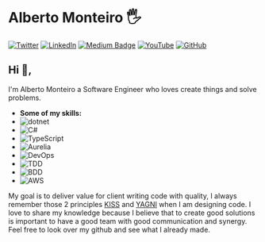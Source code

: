 # Alberto Monteiro 🖐

[![Twitter](https://img.shields.io/badge/-@AIbertoMonteiro-1ca0f1?&logoColor=white&logo=Twitter&style=flat-square&link=https://twitter.com/AIbertoMonteiro)](https://twitter.com/AIbertoMonteiro)
[![LinkedIn](https://img.shields.io/badge/-Alberto%20Monteiro-blue?logo=LinkedIn&style=flat-square&link=https://www.linkedin.com/in/albertomonteiro/)](https://www.linkedin.com/in/albertomonteiro/)
[![Medium Badge](https://img.shields.io/badge/-@albertomonteiro-03a57a?style=flat-square&labelColor=000000&logo=Medium&link=https://medium.com/@albertomonteiro)](https://medium.com/@albertomonteiro)
[![YouTube](https://img.shields.io/badge/-Alberto%20Monteiro-c14438?logo=YouTube&style=flat-square&link=https://www.youtube.com/channel/UCDTMgpC_HkyNTo03Yr2pFig)](https://www.youtube.com/channel/UCDTMgpC_HkyNTo03Yr2pFig)
[![GitHub](https://img.shields.io/badge/-@AlbertoMonteiro-black?logo=GitHub&style=flat-square&link=https://github.com/AlbertoMonteiro?tab=repositories)](https://github.com/AlbertoMonteiro?tab=repositories)

## Hi 👋,

I'm Alberto Monteiro a Software Engineer who loves create things and solve problems.

- **Some of my skills:**
- ![dotnet](https://img.shields.io/badge/-.NET-black?&logoColor=white&logo=.net&style=flat-square)
- ![C#](https://img.shields.io/badge/-C%23-black?&labelColor=white&color=black&logoColor=black&logo=data%3Aimage%2Fpng%3Bbase64%2CiVBORw0KGgoAAAANSUhEUgAAABAAAAAQCAYAAAAf8%2F9hAAAAAXNSR0IArs4c6QAAAARnQU1BAACxjwv8YQUAAAAJcEhZcwAADsQAAA7EAZUrDhsAAAMhSURBVDhPZZNdaFxVEMd%2F92OTTZO7W9K1aWxTiJiitbW0MWl0oUXUiqW0UOiHiNgPKdgHfdKAH%2BCTgtAHsUYRlOqLRIlFCymiUpBGCSHbxpCQ0hRr0qQJTcJmc%2Ffm7r279zrnhNQHBw537pz5z5yZ%2BY%2FheV5cqVQwTRPDMIjjmOpkNfcKc7hTBcSIs9Eh42Qo%2BaX7PlEUYVkWhuu6sQIrsW2bgr9EIb%2FI2JejjF0eFWvM1gPb2XLyUdJrUzjVDuVyWfurIEaxWIxVpDAKNXi85wbXL%2BRI1CYw7ZXAUTmi7IXsPPkEDx1uIZ1MYRs26uVGEATxgrfAnT8myX0yQBgEkhPKpTJNrZsxTIM7uUn9VUeV1%2FpGO5t2N0mgNEa%2BmI%2BHvxti4LN%2B6hpqce%2B5dLya5cnTWZ19Va59P8iVc7%2BRbkhRuFtg66ldZE%2FsxvR9n3gxIrk2SVAMyZ7d8z%2Bwkp1HWjl6%2FhizM3nuust4MyX8oIQdxRGxIa2SziLf9pc7NOCvH4fofe%2BSaDH7Op8n8%2FhGul65wPKSJJSeWNIf1QN7dQKVsMLDe1q0rqT33Z9ofKSBUOwXP%2FqZwoLH3tNP8ezZvcz9M0%2F%2Ft4MyeoMVtBJ5gVVtazVYDrATFqM3Z8kNT2FYJgm5EwpIIplIqSJe8iNiqllqRQCTA7e1XlVTRdSSYWxoklnJZm9wOPTOC1z9up%2FzR7%2Bgu%2FMH1qSTwoN4pQQVq0ZAU7fnGewdpnX%2Fdt7qPsPfb%2B%2BXbCEt7c068HopqevFr3BSSUzhjuKPJLYJ4gp9fePcml3kw0NdjPx%2BUwOad2y6D54Ymeb95z7GlcZNyKv8SomEMNcIwzCenpui7%2FPrXPzgF2rrayjmPTZve5COw7t03bnLI9z48xbOujrceY%2BDnc%2Fw9OttbKhvXKFyoiqBF7rS6SV63vyVq90DOA%2FUaa4rWprSRHe%2BSNvBHRw5t49MYz1Ja42wNvxvmdSWqUCFIM%2FEtWm%2Bee0S0%2BMz2r6%2BaR0vfXqALdlm6uyUBq5upF5nrYijOkpsGZkfF8n1jFEOyrQdf4xayyHwQ32vwOqYpsm%2FO6BtFK8%2BayEAAAAASUVORK5CYII%3D&style=flat-square)
- ![TypeScript](https://img.shields.io/badge/-TypeScript-black?&logoColor=white&logo=TypeScript&style=flat-square)
- ![Aurelia](https://img.shields.io/badge/-Aurelia-black?&logoColor=white&logo=Aurelia&style=flat-square)
- ![DevOps](https://img.shields.io/badge/-DevOps-black?&logoColor=white&logo=DevOps&style=flat-square)
- ![TDD](https://img.shields.io/badge/-TDD-black?&logoColor=white&logo=TDD&style=flat-square)
- ![BDD](https://img.shields.io/badge/-BDD-black?&logoColor=white&logo=BDD&style=flat-square)
- ![AWS](https://img.shields.io/badge/-AWS-FF9900?&logoColor=black&logo=AWS&style=flat-square)

My goal is to deliver value for client writing code with quality, I always remember those 2 principles [KISS](https://en.wikipedia.org/wiki/KISS_principle) and [YAGNI](https://en.wikipedia.org/wiki/You_aren%27t_gonna_need_it) when I am designing code. I love to share my knowledge because I believe that to create good solutions is important to have a good team with good communication and synergy.
Feel free to look over my github and see what I already made.
